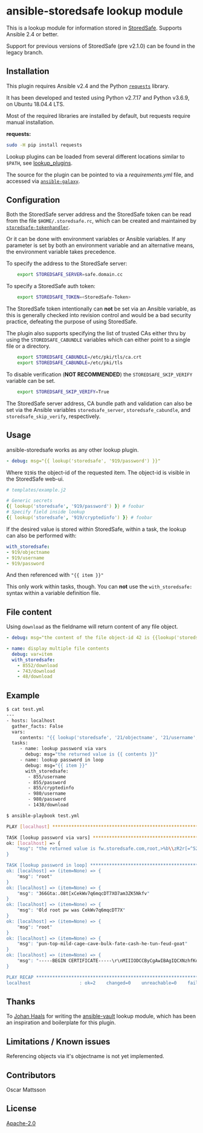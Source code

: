 # ansible-storedsafe lookup module

This is a lookup module for information stored in [StoredSafe](https://storedsafe.com/). Supports Ansible 2.4 or better.

Support for previous versions of StoredSafe (pre v2.1.0) can be found in the legacy branch.

## Installation

This plugin requires Ansible v2.4 and the Python [```requests```](http://docs.python-requests.org/en/master/) library.

It has been developed and tested using Python v2.7.17 and Python v3.6.9, on Ubuntu 18.04.4 LTS.

Most of the required libraries are installed by default, but requests require manual installation.

**requests:**

```bash
sudo -H pip install requests
```

Lookup plugins can be loaded from several different locations similar to `$PATH`, see
[lookup_plugins](https://docs.ansible.com/ansible/latest/plugins/lookup.html).

The source for the plugin can be pointed to via a _requirements.yml_ file, and accessed via [`ansible-galaxy`](https://docs.ansible.com/ansible/latest/cli/ansible-galaxy.html).

## Configuration

Both the StoredSafe server address and the StoredSafe token can be read from the file `$HOME/.storedsafe.rc`, which can be created and maintained by [`storedsafe-tokenhandler`](https://github.com/storedsafe/tokenhandler).

Or it can be done with environment variables or Ansible variables. If any parameter is set by both an environment variable and an alternative means, the environment variable takes precedence.

To specify the address to the StoredSafe server:

```bash
    export STOREDSAFE_SERVER=safe.domain.cc
```

To specify a StoredSafe auth token:

```bash
    export STOREDSAFE_TOKEN=<StoredSafe-Token>
```

The StoredSafe token intentionally can **not** be set via an Ansible variable, as this is generally checked into revision control and would be a bad security practice, defeating the purpose of using StoredSafe.

The plugin also supports specifying the list of trusted CAs either thru by using the ```STOREDSAFE_CABUNDLE``` variables which can either point to a single file or a directory.

```bash
    export STOREDSAFE_CABUNDLE=/etc/pki/tls/ca.crt
    export STOREDSAFE_CABUNDLE=/etc/pki/tls
```

To disable verification (**NOT RECOMMENDED**) the ```STOREDSAFE_SKIP_VERIFY``` variable can be set.

```bash
    export STOREDSAFE_SKIP_VERIFY=True
```

The StoredSafe server address, CA bundle path and validation can also be set via the Ansible variables ```storedsafe_server```, ```storedsafe_cabundle```, and ```storedsafe_skip_verify```, respectively.

## Usage

ansible-storedsafe works as any other lookup plugin.

```yaml
- debug: msg="{{ lookup('storedsafe', '919/password') }}"
```

Where ```919```is the object-id of the requested item. The object-id is visible in the StoredSafe web-ui.

```yaml
# templates/example.j2

# Generic secrets
{{ lookup('storedsafe', '919/password') }} # foobar
# Specify field inside lookup
{{ lookup('storedsafe', '919/cryptedinfo') }} # foobar
```

If the desired value is stored within StoredSafe, within a task, the lookup can also be performed with:

```yaml
with_storedsafe:
- 919/objectname
- 919/username
- 919/password
```

And then referenced with `"{{ item }}"`

This only work within tasks, though. You can **not** use the `with_storedsafe:` syntax within a variable definition file.

## File content

Using ```download``` as the fieldname will return content of any file object.

```yaml
- debug: msg="the content of the file object-id 42 is {{lookup('storedsafe', '42/download') }}"

- name: display multiple file contents
  debug: var=item
  with_storedsafe:
    - 8552/download
    - 743/download
    - 48/download

```

## Example

```bash
$ cat test.yml
---
- hosts: localhost
  gather_facts: False
  vars:
     contents: "{{ lookup('storedsafe', '21/objectname', '21/username', '21/password') }}"
  tasks:
     - name: lookup password via vars
       debug: msg="the returned value is {{ contents }}"
     - name: lookup password in loop
       debug: msg="{{ item }}"
       with_storedsafe:
        - 855/username
        - 855/password
        - 855/cryptedinfo
        - 980/username
        - 980/password
        - 1438/download

$ ansible-playbook test.yml

PLAY [localhost] ***************************************************************

TASK [lookup password via vars] ************************************************
ok: [localhost] => {
    "msg": "the returned value is fw.storedsafe.com,root,>%b\\zR2r[=^52b2T,&`XRdnaVxEr<)@t=$h5w$/s"
}

TASK [lookup password in loop] *************************************************
ok: [localhost] => (item=None) => {
    "msg": "root"
}
ok: [localhost] => (item=None) => {
    "msg": "366Gta:.O8t[xCekWv7q6mqcDT7XO7am3ZK5Nkfv"
}
ok: [localhost] => (item=None) => {
    "msg": "Old root pw was CekWv7q6mqcDT7X"
}
ok: [localhost] => (item=None) => {
    "msg": "root"
}
ok: [localhost] => (item=None) => {
    "msg": "pun-top-mild-cage-cave-bulk-fate-cash-he-tun-feud-goat"
}
ok: [localhost] => (item=None) => {
    "msg": "-----BEGIN CERTIFICATE-----\r\nMIIIODCCByCgAwIBAgIQCXNzhfKoEd4lY7cUjp/oHDANBgkqhkiG9w0BAQsFADB1\r\nMQswCQYDVQQGEwJVUzEVMBMGA1UEChMMRGlnaUNlcnQgSW5jMRkwFwYDVQQLExB3\r\nd3cuZGlnaWNlcnQuY29tMTQwMgYDVQQDEytEaWdpQ2VydCBTSEEyIEV4dGVuZGVk\r\nIFZhbGlkYXRpb24gU2VydmVyIENBMB4XDTE5MDYxMjAwMDAwMFoXDTIxMDgxMjEy\r\nMDAwMFowgbgxHTAbBgNVBA8MFFByaXZhdGUgT3JnYW5pemF0aW9uMRMwEQYLKwYB\r\nBAGCNzwCAQMTAlNFMRMwEQYDVQQFEwo1NTY4NTQwODM0MQswCQYDVQQGEwJTRTES\r\nMBAGA1UECBMJU3RvY2tob2xtMRMwEQYDVQQHDApKw6RyZsOkbGxhMR4wHAYDVQQK\r\nExVBQiBTdG9yZWRTYWZlIFN2ZXJpZ2UxFzAVBgNVBAMTDnN0b3JlZHNhZmUuY29t\r\nMIICIjANBgkqhkiG9w0BAQEFAAOCAg8AMIICCgKCAgEA2OkYJBkdCG4l0TRqTrMR\r\nqsTgwnCRT18gR1/r4QWqYSOuVMuaODJXcAtP7PqNI+cNdGyYD2zCB9dtcIA29DKb\r\nrs7ehUWw/bdyRvWk9/2cCFYVWiYpcv0FP6UyExIGhJ5isEdzVTs+fyaml+l18FuV\r\ntQ8zZwdNCbARg1MB37KXxACvCJkKxx4lf61Unfvs+LwCTgOIn4KnpOY0k7DjGizo\r\nFHRedPrCvs4aBlEcKJn5qv8DR75A4Q4ivqE5uLRiPqWXeoGRNgMXYfh4HpqV0Aqp\r\nwoCkJJxeufhIthM6Qob0M+wGyZ7VfpPAEMAPVex9upalf0ey9eBZxv/5bJolCX0c\r\njLRdbExE7sTKsERZEUAOrCqJCkMGZMvpAA2vCzvtZ2X+sAiAhuqeYsAK9pm8UOv/\r\naq8Gz9GixtSIjBAN56Mxqp+YVyHn/+AP+jsKE30wootybrqc6fxLsybOJu36o2wJ\r\nF4D2Ut5f6Sqlg4n6YuCCUVyt7rodt3ygExBU6flub01XZZoI7Llf0qO5Gtevn92G\r\nwVaEDirDRCgEE5ZVOXr/5/uRGOzBUH/nYAwZukF5JFGqEmpAgIpvi+n+0q03aI8i\r\naJKhhLRrjvuRiuT12Sn6qWhQQYBNoGJ7YqdcivtkNRTIwsrp3qtR3BJJaxgr4iAS\r\nTHE5t2IAX0rVHHwQgqmUZnUCAwEAAaOCA34wggN6MB8GA1UdIwQYMBaAFD3TUKXW\r\noK3u80pgCmXTIdT4+NYPMB0GA1UdDgQWBBTpWS3LSgq1EDofN/eBgW4gCEOAnDAt\r\nBgNVHREEJjAkgg5zdG9yZWRzYWZlLmNvbYISd3d3LnN0b3JlZHNhZmUuY29tMA4G\r\nA1UdDwEB/wQEAwIFoDAdBgNVHSUEFjAUBggrBgEFBQcDAQYIKwYBBQUHAwIwdQYD\r\nVR0fBG4wbDA0oDKgMIYuaHR0cDovL2NybDMuZGlnaWNlcnQuY29tL3NoYTItZXYt\r\nc2VydmVyLWcyLmNybDA0oDKgMIYuaHR0cDovL2NybDQuZGlnaWNlcnQuY29tL3No\r\nYTItZXYtc2VydmVyLWcyLmNybDBLBgNVHSAERDBCMDcGCWCGSAGG/WwCATAqMCgG\r\nCCsGAQUFBwIBFhxodHRwczovL3d3dy5kaWdpY2VydC5jb20vQ1BTMAcGBWeBDAEB\r\nMIGIBggrBgEFBQcBAQR8MHowJAYIKwYBBQUHMAGGGGh0dHA6Ly9vY3NwLmRpZ2lj\r\nZXJ0LmNvbTBSBggrBgEFBQcwAoZGaHR0cDovL2NhY2VydHMuZGlnaWNlcnQuY29t\r\nL0RpZ2lDZXJ0U0hBMkV4dGVuZGVkVmFsaWRhdGlvblNlcnZlckNBLmNydDAMBgNV\r\nHRMBAf8EAjAAMIIBewYKKwYBBAHWeQIEAgSCAWsEggFnAWUAdQDuS723dc5guuFC\r\naR+r4Z5mow9+X7By2IMAxHuJeqj9ywAAAWtMC6wxAAAEAwBGMEQCICz/lLzYgK1O\r\nhcwcNsR6xF79jLBmvh00CtzloPGs0VWiAiAgTWpRa9zIx4H9pC/JAVZ9FGRo0+dc\r\nsnxf3s//Ie0nLAB1AFYUBpov18Ls0/XhvUSyPsdGdrm8mRFcwO+UmFXWidDdAAAB\r\na0wLrEoAAAQDAEYwRAIgfO3N9Rw0EvF5JnvmDCJoFK/byoEE2Z+aNGnmIMllhrcC\r\nIHlWCLOaAcjCK+f6RAlRiEA7JAfKFagbuUJ125LA98+5AHUAh3W/51l8+IxDmV+9\r\n827/Vo1HVjb/SrVgwbTq/16ggw8AAAFrTAutlAAABAMARjBEAiALTnGCAfyJ8lXZ\r\nRJC/10Zj29XeE6ejwofioEY05eAUwgIgfxsIMTKAP9HhsdX8Qqkvy+qBBFS9ptyn\r\nL2Oil6rMPBQwDQYJKoZIhvcNAQELBQADggEBAEVh28A/oOhzZusxKCxQphrVv5RZ\r\n77cVVfVjDoK915dVycQrJmCVUCA2z86rQgxzxWWpSQUUlszx49ryTk/MbormCLFr\r\nRv14cNQ5W5vgS7q0cRuFKcdRbUCUQKgL2QJr1Y0ZydQDkmDlbU/OzKywcRjUXG6b\r\nB7Kw9/q4rsO8dkyKA0nxykBgAxtame0FZLDgCOX9ZRC+Kj6+DkavvxbJkTsO5Lwj\r\n9T+lOEKtutXbNX+LC9W2WqeOAsXGvXfeV7BM4PUadaD8sNs8LE6FA2HYizMnkloa\r\nkClyGuHXJZ5LbUY4XwQ6bG9VlvYwFPX3CtQ8RZWwWSKYT1H3tFQERCiT2i8=\r\n-----END CERTIFICATE-----"
}

PLAY RECAP *********************************************************************
localhost                  : ok=2    changed=0    unreachable=0    failed=0
```

## Thanks

To [Johan Haals](https://github.com/jhaals) for writing the [ansible-vault](https://github.com/jhaals/ansible-vault) lookup module, which has been an inspiration and boilerplate for this plugin.

## Limitations / Known issues

Referencing objects via it's objectname is not yet implemented.

## Contributors

Oscar Mattsson  

## License

[Apache-2.0](https://www.apache.org/licenses/LICENSE-2.0)
